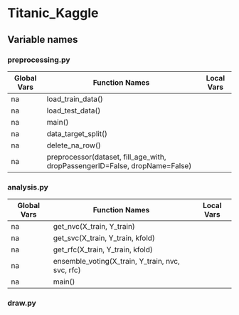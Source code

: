 # Titanic_Kaggle

## Variable names

### preprocessing.py
|Global Vars|Function Names   |Local Vars|
|-----------|-----------------|----------|
|na         |load_train_data()|          |
|na         |load_test_data() |          |
|na         |main()           |          |
|na         |data_target_split()|        |
|na         |delete_na_row()  |          |
|na         |preprocessor(dataset, fill_age_with, dropPassengerID=False, dropName=False)  |          |




### analysis.py
|Global Vars|Function Names   |Local Vars|
|-----------|-----------------|----------|
|na         |get_nvc(X_train, Y_train)|          |
|na         |get_svc(X_train, Y_train, kfold) |          |
|na         |get_rfc(X_train, Y_train, kfold)           |          |
|na         |ensemble_voting(X_train, Y_train, nvc, svc, rfc)|        |
|na         |main()  |          |


### draw.py
